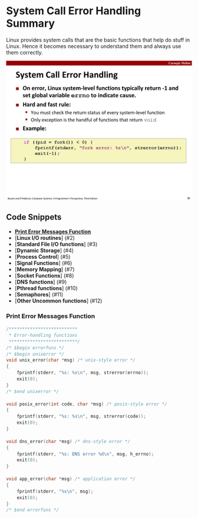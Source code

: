 # System Call Error Handling Summary

Linux provides system calls that are the basic functions that help do stuff
in Linux. 
Hence it becomes necessary to understand them and always use them correctly.

![error](assignments/summary/Assets/slide13.jpg)

## Code Snippets

- [**Print Error Messages Function**](#print-error-messages-function)
- [**Linux I/O routines**] (#2)
- [**Standard File I/O functions**] (#3)
- [**Dynamic Storage**] (#4)
- [**Process Control**] (#5)
- [**Signal Functions**] (#6)
- [**Memory Mapping**] (#7)
- [**Socket Functions**] (#8)
- [**DNS functions**] (#9)
- [**Pthread functions**] (#10)
- [**Semaphores**] (#11)
- [**Other Uncommon functions**] (#12)

### Print Error Messages Function

```c
/************************** 
 * Error-handling functions
 **************************/
/* $begin errorfuns */
/* $begin unixerror */
void unix_error(char *msg) /* unix-style error */
{
    fprintf(stderr, "%s: %s\n", msg, strerror(errno));
    exit(0);
}
/* $end unixerror */

void posix_error(int code, char *msg) /* posix-style error */
{
    fprintf(stderr, "%s: %s\n", msg, strerror(code));
    exit(0);
}

void dns_error(char *msg) /* dns-style error */
{
    fprintf(stderr, "%s: DNS error %d\n", msg, h_errno);
    exit(0);
}

void app_error(char *msg) /* application error */
{
    fprintf(stderr, "%s\n", msg);
    exit(0);
}
/* $end errorfuns */

```